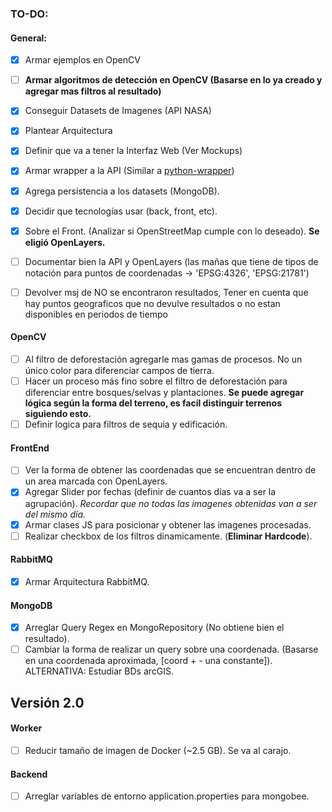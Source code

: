 ### TO-DO:

#### General:

- [X] Armar ejemplos en OpenCV
- [ ] **Armar algoritmos de detección en OpenCV (Basarse en lo ya creado y agregar mas filtros al resultado)**
- [X] Conseguir Datasets de Imagenes (API NASA)
- [X] Plantear Arquitectura
- [X] Definir que va a tener la Interfaz Web (Ver Mockups)
- [X] Armar wrapper a la API (Similar a [python-wrapper]())
- [X] Agrega persistencia a los datasets (MongoDB).
- [X] Decidir que tecnologías usar (back, front, etc).
- [X] Sobre el Front. (Analizar si OpenStreetMap cumple con lo deseado). **Se eligió OpenLayers.**

- [ ] Documentar bien la API y OpenLayers (las mañas que tiene de tipos de notación para puntos de coordenadas -> 'EPSG:4326', 'EPSG:21781')

- [ ] Devolver msj de NO se encontraron resultados, Tener en cuenta que hay puntos geograficos que no devulve resultados o no estan disponibles en periodos de tiempo

#### OpenCV

- [ ] Al filtro de deforestación agregarle mas gamas de procesos. No un único color para diferenciar campos de tierra.
- [ ] Hacer un proceso más fino sobre el filtro de deforestación para diferenciar entre bosques/selvas y plantaciones. **Se puede agregar lógica según la forma del terreno, es facil distinguir terrenos siguiendo esto.**
- [ ] Definir logica para filtros de sequia y edificación.

#### FrontEnd

- [ ] Ver la forma de obtener las coordenadas que se encuentran dentro de un area marcada con OpenLayers.
- [X] Agregar Slider por fechas (definir de cuantos días va a ser la agrupación). *Recordar que no todas las imagenes obtenidas van a ser del mismo día.*
- [X] Armar clases JS para posicionar y obtener las imagenes procesadas.
- [ ] Realizar checkbox de los filtros dinamicamente. (**Eliminar Hardcode**).

#### RabbitMQ

- [X] Armar Arquitectura RabbitMQ.

#### MongoDB

- [X] Arreglar Query Regex en MongoRepository (No obtiene bien el resultado).
- [ ] Cambiar la forma de realizar un query sobre una coordenada. (Basarse en una coordenada aproximada, [coord + - una constante]). ALTERNATIVA: Estudiar BDs arcGIS.

## Versión 2.0

#### Worker

- [ ] Reducir tamaño de imagen de Docker (~2.5 GB). Se va al carajo.

#### Backend

- [ ] Arreglar variables de entorno application.properties para mongobee.
